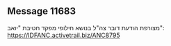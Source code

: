 ## Message 11683

מצורפת הודעת דובר צה"ל בנושא חילופי מפקד חטיבת "יואב":
https://IDFANC.activetrail.biz/ANC8795

